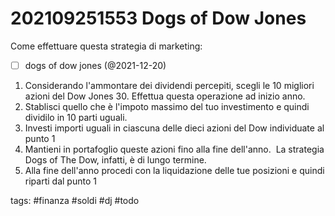 # 202109251553 Dogs of Dow Jones

Come effettuare questa strategia di marketing:
- [ ] dogs of dow jones (@2021-12-20)

1.  Considerando l'ammontare dei dividendi percepiti, scegli le 10 migliori azioni del Dow Jones 30. Effettua questa operazione ad inizio anno. 
2.  Stablisci quello che è l'impoto massimo del tuo investimento e quindi dividilo in 10 parti uguali.
3.  Investi importi uguali in ciascuna delle dieci azioni del Dow individuate al punto 1
4.  Mantieni in portafoglio queste azioni fino alla fine dell'anno.  La strategia Dogs of The Dow, infatti, è di lungo termine.
5.  Alla fine dell'anno procedi con la liquidazione delle tue posizioni e quindi riparti dal punto 1

tags:
	#finanza #soldi #dj #todo 

	
	